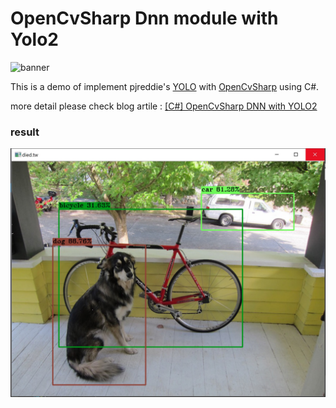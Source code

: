 # OpenCvSharp Dnn module with Yolo2

![banner](https://i.imgur.com/Ypolmiy.png)

This is a demo of implement pjreddie's [YOLO](https://pjreddie.com/darknet/yolo/) with [OpenCvSharp](https://github.com/shimat/opencvsharp) using C#.

more detail please check blog artile : [[C#] OpenCvSharp DNN with YOLO2](http://www.died.tw/2018/01/c-opencvsharp-dnn-with-yolo2.html)

### result

![img](/yolo2.jpg)
